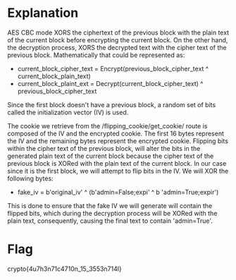 # Explanation

AES CBC mode XORS the ciphertext of the previous block with the plain text of the current block before encrypting the current block. On the other hand, the decryption process, XORS the decrypted text with the cipher text of the previous block.
Mathematically that could be represented as:
- current_block_cipher_text = Encrypt(previous_block_cipher_text ^ current_block_plain_text)
- current_block_plaint_ext = Decrypt(current_block_cipher_text) ^ previous_block_cipher_text

Since the first block doesn't have a previous block, a random set of bits called the initialization vector (IV) is used.

The cookie we retrieve from the /flipping_cookie/get_cookie/ route is composed of the IV and the encrypted cookie. 
The first 16 bytes represent the IV and the remaining bytes represent the encrypted cookie. 
Flipping bits within the cipher text of the previous block, will alter the bits in the generated plain text of the current block
because the cipher text of the previous block is XORed with the plain text of the current block. In our case since it is the first block, we will attempt to flip bits in the IV.
We will XOR the following bytes:
-  fake_iv = b'original_iv' ^ (b'admin=False;expi' ^ b 'admin=True;expir')


This is done to ensure that the fake IV we will generate will contain the flipped bits, which during the decryption process will be XORed with the plain text, consequently, causing the final text to contain 'admin=True'.

# Flag
 crypto{4u7h3n71c4710n_15_3553n714l}